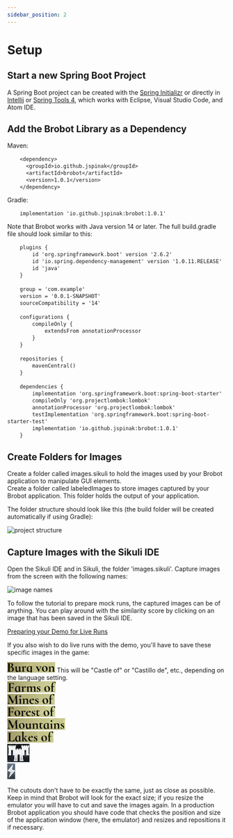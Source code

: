 ```yaml
---
sidebar_position: 2
---
```


# Setup 

## Start a new Spring Boot Project

A Spring Boot project can be created with the [Spring Initializr](https://start.spring.io/)
or directly in [Intellij](https://www.jetbrains.com/help/idea/spring-boot.html)
or [Spring Tools 4](https://marketplace.eclipse.org/content/spring-tools-4-aka-spring-tool-suite-4),
which works with Eclipse, Visual Studio Code, and Atom IDE.

## Add the Brobot Library as a Dependency

Maven:

        <dependency>
          <groupId>io.github.jspinak</groupId>
          <artifactId>brobot</artifactId>
          <version>1.0.1</version>
        </dependency>

Gradle:

        implementation 'io.github.jspinak:brobot:1.0.1' 

Note that Brobot works with Java version 14 or later. 
The full build.gradle file should look similar to this:

        plugins {
            id 'org.springframework.boot' version '2.6.2'
            id 'io.spring.dependency-management' version '1.0.11.RELEASE'
            id 'java'
        }
        
        group = 'com.example'
        version = '0.0.1-SNAPSHOT'
        sourceCompatibility = '14'
        
        configurations {
            compileOnly {
                extendsFrom annotationProcessor
            }
        }
        
        repositories {
            mavenCentral()
        }
        
        dependencies {
            implementation 'org.springframework.boot:spring-boot-starter'
            compileOnly 'org.projectlombok:lombok'
            annotationProcessor 'org.projectlombok:lombok'
            testImplementation 'org.springframework.boot:spring-boot-starter-test'
            implementation 'io.github.jspinak:brobot:1.0.1'
        }

## Create Folders for Images

Create a folder called images.sikuli to hold the images
used by your Brobot application to manipulate GUI elements.   
Create a folder called labeledImages to store images captured
by your Brobot application. This folder holds the output of your application.

The folder structure should look like this (the build folder will be created
automatically if using Gradle):  

<img src="https://github.com/jspinak/brobot/tree/main/docs/static/img/demo-project-structure.png" alt="project structure" width="200"/>

## Capture Images with the Sikuli IDE

Open the Sikuli IDE and in Sikuli, the folder 'images.sikuli'. Capture
images from the screen with the following names:

<img src="https://github.com/jspinak/brobot/tree/main/docs/static/img/image-names.png" alt="image names" width="200"/>

To follow the tutorial to prepare mock runs, the captured images can be of anything.
You can play around with the similarity score by clicking on an image
that has been saved in the Sikuli IDE.

<u>Preparing your Demo for Live Runs</u>  

If you also wish to do live runs with the demo, you'll have to save these specific
images in the game:

![Castle](/img/demo1/castle.png) This will be "Castle of" or "Castillo de", etc., depending on 
the language setting.  
![Farms](/img/demo1/farms.png)  
![Mines](/img/demo1/mines.png)  
![Forest](/img/demo1/forest.png)  
![Mountains](/img/demo1/mountains.png)  
![Lakes](/img/demo1/lakes.png)  
![toWorldButton](/img/demo1/toWorldButton.png)  
![searchButton](/img/demo1/searchButton.png)

The cutouts don't have to be exactly the same, just as close
as possible. Keep in mind that Brobot will look for the exact size; if
you resize the emulator you will have to cut and save the images again. In
a production Brobot application you should have code that checks the
position and size of the
application window (here, the emulator) and resizes and repositions it if necessary.
